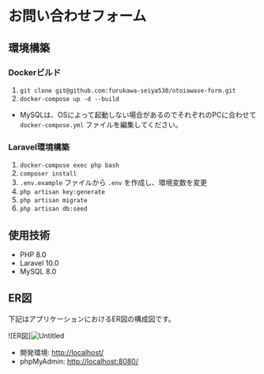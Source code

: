 # お問い合わせフォーム

## 環境構築

### Dockerビルド

1. `git clone git@github.com:furukawa-seiya530/otoiawase-form.git`
2. `docker-compose up -d --build`

* MySQLは、OSによって起動しない場合があるのでそれぞれのPCに合わせて `docker-compose.yml` ファイルを編集してください。

### Laravel環境構築

1. `docker-compose exec php bash`
2. `composer install`
3. `.env.example` ファイルから `.env` を作成し、環境変数を変更
4. `php artisan key:generate`
5. `php artisan migrate`
6. `php artisan db:seed`

## 使用技術

- PHP 8.0
- Laravel 10.0
- MySQL 8.0

## ER図

下記はアプリケーションにおけるER図の構成図です。

![ER図]![Untitled](https://github.com/user-attachments/assets/647dbb57-3172-4c48-b12a-5dd269d45f95)



- 開発環境: [http://localhost/](http://localhost/)
- phpMyAdmin: [http://localhost:8080/](http://localhost:8080/)


